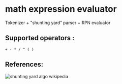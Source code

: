 # math expression evaluator


Tokenizer + "shunting yard" parser + RPN evaluator

## Supported operators :

`+ - * / ^ ( )`

## References:

![shunting yard algo wikipedia](https://en.wikipedia.org/wiki/Shunting_yard_algorithm)
